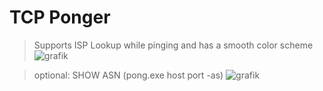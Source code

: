 # TCP Ponger

> Supports ISP Lookup while pinging and has a smooth color scheme
 ![grafik](https://github.com/KuroSys/Ponger/assets/102257683/05ab3ae0-01ce-4ce4-9839-480e591d58e1)

> optional: SHOW ASN (pong.exe host port -as)
![grafik](https://github.com/KuroSys/Ponger/assets/102257683/4e1592bd-5ca8-438f-8fba-44438d914b2c)

